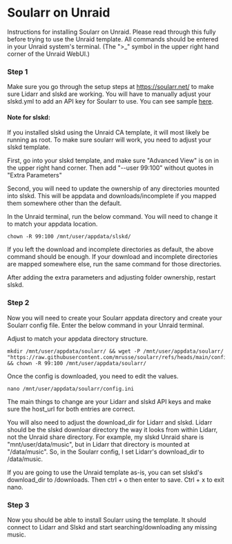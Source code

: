 # Soularr on Unraid
Instructions for installing Soularr on Unraid. Please read through this fully before trying to use the Unraid template. All commands should be entered in your Unraid system's terminal. (The ">_" symbol in the upper right hand corner of the Unraid WebUI.)

### Step 1

Make sure you go through the setup steps at https://soularr.net/ to make sure Lidarr and slskd are working. You will have to manually adjust your slskd.yml to add an API key for Soularr to use. You can see sample [here](https://github.com/JPDVM2014/soularr/blob/main/sample_smskd.yml).

#### Note for slskd:

If you installed slskd using the Unraid CA template, it will most likely be running as root. To make sure soularr will work, you need to adjust your slskd template.

First, go into your slskd template, and make sure "Advanced View" is on in the upper right hand corner. Then add "--user 99:100" without quotes in "Extra Parameters"

Second, you will need to update the ownership of any directories mounted into slskd. This will be appdata and downloads/incomplete if you mapped them somewhere other than the default.

In the Unraid terminal, run the below command. You will need to change it to match your appdata location.

    chown -R 99:100 /mnt/user/appdata/slskd/

If you left the download and incomplete directories as default, the above command should be enough. If your download and incomplete directories are mapped somewhere else, run the same command for those directories. 

After adding the extra parameters and adjusting folder ownership, restart slskd.

### Step 2

Now you will need to create your Soularr appdata directory and create your Soularr config file. Enter the below command in your Unraid terminal.

Adjust to match your appdata directory structure.

    mkdir /mnt/user/appdata/soularr/ && wget -P /mnt/user/appdata/soularr/ "https://raw.githubusercontent.com/mrusse/soularr/refs/heads/main/config.ini" && chown -R 99:100 /mnt/user/appdata/soularr/

Once the config is downloaded, you need to edit the values.

    nano /mnt/user/appdata/soularr/config.ini

The main things to change are your Lidarr and slskd API keys and make sure the host_url for both entries are correct. 

You will also need to adjust the download_dir for Lidarr and slskd. Lidarr should be the slskd downloar directory the way it looks from within Lidarr, not the Unraid share directory. For example, my slskd Unraid share is "mnt/user/data/music", but in Lidarr that directory is mounted at "/data/music". So, in the Soularr config, I set Lidarr's download_dir to /data/music.

If you are going to use the Unraid template as-is, you can set slskd's download_dir to /downloads. Then ctrl + o then enter to save. Ctrl + x to exit nano.

### Step 3

Now you should be able to install Soularr using the template. It should connect to Lidarr and Slskd and start searching/downloading any missing music.
